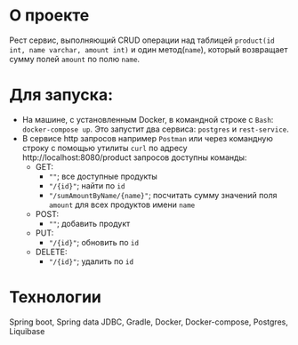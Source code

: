 # О проекте
Рест сервис, выполняющий CRUD операции над таблицей `product(id int, name varchar, amount int)` и один метод(`name`), который возвращает сумму полей `amount` по полю `name`.


# Для запуска:
- На машине, с установленным Docker, в командной строке с `Bash`: `docker-compose up`. Это запустит два сервиса: `postgres` и `rest-service`.
- В сервисе http запросов например `Postman` или через командную строку с помощью утилиты `curl` по адресу http://localhost:8080/product запросов доступны команды:
    - GET: 
      - `""`; все доступные продукты
      - `"/{id}"`; найти по `id`
      - `"/sumAmountByName/{name}"`; посчитать сумму значений поля `amount` для всех продуктов имени `name`
    - POST:
      - `""`; добавить продукт
    - PUT: 
      - `"/{id}"`; обновить по `id` 
    - DELETE: 
      - `"/{id}"`; удалить по `id`
    

# Технологии
Spring boot, Spring data JDBC, Gradle, Docker, Docker-compose, Postgres, Liquibase
